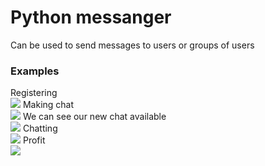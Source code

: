# Python messanger

Can be used to send messages to users or groups of users

### Examples

Registering
<br>
<img src="/assets/pic2">
Making chat
<br>
<img src="/assets/pic3">
We can see our new chat available
<br>
<img src="/assets/pic4">
Chatting
<br>
<img src="/assets/pic5">
Profit
<br>
<img src="/assets/pic1">